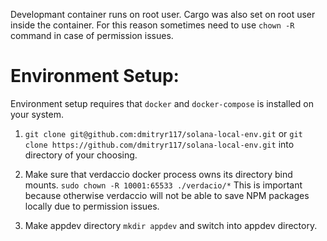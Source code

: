 Developmant container runs on root user. Cargo was also set on root user inside the container.
For this reason sometimes need to use `chown -R ` command in case of permission issues.

# Environment Setup:

Environment setup requires that `docker` and `docker-compose` is installed on your system.

1. `git clone git@github.com:dmitryr117/solana-local-env.git`
or `git clone https://github.com/dmitryr117/solana-local-env.git`
into directory of your choosing.

2. Make sure that verdaccio docker process owns its directory bind mounts.
`sudo chown -R 10001:65533 ./verdacio/*` This is important because otherwise
verdaccio will not be able to save NPM packages locally due to permission issues.

3. Make appdev directory `mkdir appdev` and switch into appdev directory.
